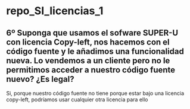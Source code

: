# repo_SI_licencias_1

##

## 6º Suponga que usamos el sofware SUPER-U con licencia Copy-left, nos hacemos con el código fuente y le añadimos una funcionalidad nueva. Lo vendemos a un cliente pero no le permitimos acceder a nuestro código fuente nuevo? ¿Es legal?

Si, porque nuestro código fuente no tiene porque estar bajo una licencia copy-left, podríamos usar cualquier otra licencia para ello 

